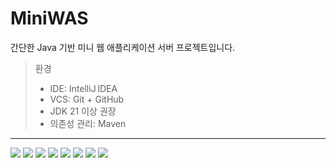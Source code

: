 # MiniWAS

간단한 Java 기반 미니 웹 애플리케이션 서버 프로젝트입니다.

> 환경
> 
> - IDE: IntelliJ IDEA
> - VCS: Git + GitHub
> - JDK 21 이상 권장
> - 의존성 관리: Maven

---
![](images/01.png)
![](images/02.png)
![](images/03.png)
![](images/04.png)
![](images/05.png)
![](images/06.png)
![](images/07.png)
![](images/08.png)

